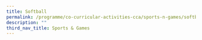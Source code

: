```yaml
---
title: Softball
permalink: /programme/co-curricular-activities-cca/sports-n-games/softball
description: ""
third_nav_title: Sports & Games
---
```

